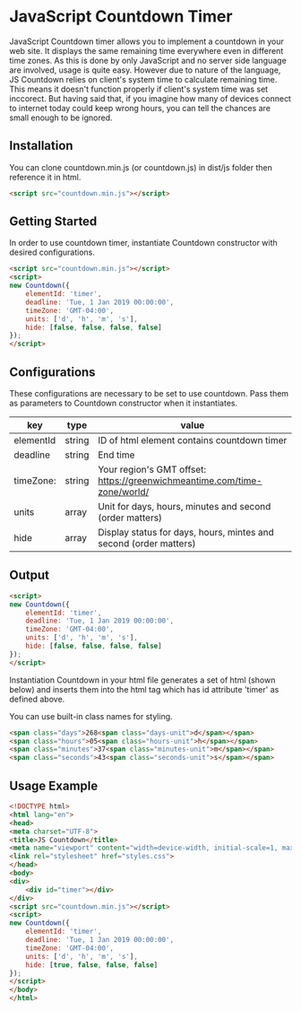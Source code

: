 # JavaScript Countdown Timer
JavaScript Countdown timer allows you to implement a countdown in your web site. It displays the same remaining time everywhere even in different time zones. As this is done by only JavaScript and no server side language are involved, usage is quite easy. However due to nature of the language, JS Countdown relies on client's system time to calculate remaining time. This means it doesn't function properly if client's system time was set inccorect. But having said that, if you imagine how many of devices connect to internet today could keep wrong hours, you can tell the chances are small enough to be ignored.

## Installation
You can clone countdown.min.js (or countdown.js) in dist/js folder then reference it in html.

````html
<script src="countdown.min.js"></script>
````

## Getting Started
In order to use countdown timer, instantiate Countdown constructor with desired configurations.

````html
<script src="countdown.min.js"></script>
<script>
new Countdown({
	elementId: 'timer',
	deadline: 'Tue, 1 Jan 2019 00:00:00',
	timeZone: 'GMT-04:00',
	units: ['d', 'h', 'm', 's'],
	hide: [false, false, false, false]
});
</script>
````

## Configurations
These configurations are necessary to be set to use countdown. Pass them as parameters to Countdown constructor when it instantiates.

| key | type | value |
| -------- | ----- | ----- |
| elementId | string | ID of html element contains countdown timer|
| deadline | string |  End time |
| timeZone: | string | Your region's GMT offset: https://greenwichmeantime.com/time-zone/world/ |
| units | array | Unit for days, hours, minutes and second (order matters)|
| hide | array | Display status for days, hours, mintes and second (order matters)|

## Output
````html
<script>
new Countdown({
	elementId: 'timer',
	deadline: 'Tue, 1 Jan 2019 00:00:00',
	timeZone: 'GMT-04:00',
	units: ['d', 'h', 'm', 's'],
	hide: [false, false, false, false]
});
</script>
````
Instantiation Countdown in your html file generates a set of html (shown below) and inserts them into the html tag which has id attribute 'timer' as defined above.

You can use built-in class names for styling.

````html
<span class="days">268<span class="days-unit">d</span></span>
<span class="hours">05<span class="hours-unit">h</span></span>
<span class="minutes">37<span class="minutes-unit">m</span></span>
<span class="seconds">43<span class="seconds-unit">s</span></span>
````

## Usage Example
````html
<!DOCTYPE html>
<html lang="en">
<head>
<meta charset="UTF-8">
<title>JS Countdown</title>
<meta name="viewport" content="width=device-width, initial-scale=1, maximum-scale=1">
<link rel="stylesheet" href="styles.css">
</head>
<body>
<div>
    <div id="timer"></div>
</div>
<script src="countdown.min.js"></script>
<script>
new Countdown({
	elementId: 'timer',
	deadline: 'Tue, 1 Jan 2019 00:00:00',
	timeZone: 'GMT-04:00',
	units: ['d', 'h', 'm', 's'],
	hide: [true, false, false, false]
});
</script>
</body>
</html>
````
